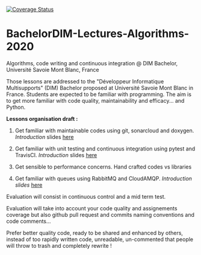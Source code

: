 [![Coverage Status](https://coveralls.io/repos/github/skeul/BachelorDIM-Lectures-Algorithms-2020/badge.svg?branch=master)](https://coveralls.io/github/skeul/BachelorDIM-Lectures-Algorithms-2020?branch=master)

# BachelorDIM-Lectures-Algorithms-2020
Algorithms, code writing and continuous integration @ DIM Bachelor, Université Savoie Mont Blanc, France


Those lessons are addressed to the "Développeur Informatique Multisupports" (DIM) Bachelor proposed at Université Savoie Mont Blanc in France.
Students are expected to be familiar with programming. The aim is to get more familiar with code quality, maintainability and efficacy... and Python.

**Lessons organisation draft :**

1. Get familiar with maintainable codes using git, sonarcloud and doxygen. *Introduction* slides [here](https://docs.google.com/presentation/d/1xXrdokfxOUP-3b1fEPRfieUhOEez7FJeUtauMpjV4bk/edit?usp=sharing)

2. Get familiar with unit testing and continuous integration using pytest and TravisCI. *Introduction* slides [here](https://docs.google.com/presentation/d/1wb93gyr6JuIDfeDvqTkMBxoLulL_yOXDeYp9qR5EaFI/edit?usp=sharing)

3. Get sensible to performance concerns. Hand crafted codes vs libraries

4. Get familiar with queues using RabbitMQ and CloudAMQP. *Introduction slides* [here](https://docs.google.com/presentation/d/1e-KtztT1KN91ynFhzSfDrdF8qvuYPadKe04ifyxtvrg/edit?usp=sharing)

Evaluation will consist in continuous control and a mid term test.


Evaluation will take into account your code quality and assignements coverage but also github pull request and commits naming conventions and code comments...

Prefer better quality code, ready to be shared and enhanced by others, instead of too rapidly written code, unreadable, un-commented that people will throw to trash and completely rewrite !
